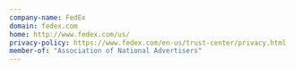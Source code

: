 ```yaml
---
company-name: FedEx
domain: fedex.com
home: http://www.fedex.com/us/
privacy-policy: https://www.fedex.com/en-us/trust-center/privacy.html
member-of: "Association of National Advertisers"
---
```




